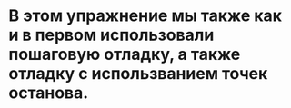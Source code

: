 # В этом упражнение мы также как и в первом использовали пошаговую отладку, а также отладку с использванием точек останова.
